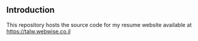 ## Introduction

This repository hosts the source code for my resume website available at https://talw.webwise.co.il
